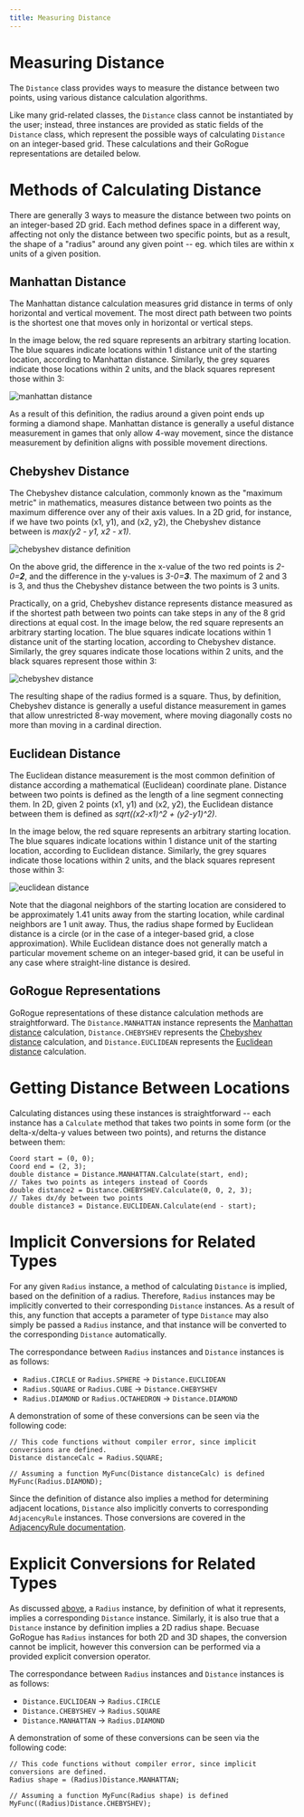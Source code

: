 ```yaml
---
title: Measuring Distance
---
```


# Measuring Distance
The `Distance` class provides ways to measure the distance between two points, using various distance calculation algorithms.

Like many grid-related classes, the `Distance` class cannot be instantiated by the user; instead, three instances are provided as static fields of the `Distance` class, which represent the possible ways of calculating `Distance` on an integer-based grid.  These calculations and their GoRogue representations are detailed below.

# Methods of Calculating Distance
There are generally 3 ways to measure the distance between two points on an integer-based 2D grid. Each method defines space in a different way, affecting not only the distance between two specific points, but as a result, the shape of a "radius" around any given point -- eg. which tiles are within x units of a given position.

## Manhattan Distance
The Manhattan distance calculation measures grid distance in terms of only horizontal and vertical movement. The most direct path between two points is the shortest one that moves only in horizontal or vertical steps.

In the image below, the red square represents an arbitrary starting location. The blue squares indicate locations within 1 distance unit of the starting location, according to Manhattan distance. Similarly, the grey squares indicate those locations within 2 units, and the black squares represent those within 3:

![manhattan distance](~/images/measuring_distance/manhattan_distance.PNG)

As a result of this definition, the radius around a given point ends up forming a diamond shape. Manhattan distance is generally a useful distance measurement in games that only allow 4-way movement, since the distance measurement by definition aligns with possible movement directions.

## Chebyshev Distance
The Chebyshev distance calculation, commonly known as the "maximum metric" in mathematics, measures distance between two points as the maximum difference over any of their axis values. In a 2D grid, for instance, if we have two points (x1, y1), and (x2, y2), the Chebyshev distance between is _max(y2 - y1, x2 - x1)_.

![chebyshev distance definition](~/images/measuring_distance/chebyshev_distance_def.PNG)

On the above grid, the difference in the x-value of the two red points is _2-0=**2**_, and the difference in the y-values is _3-0=**3**_. The maximum of 2 and 3 is 3, and thus the Chebyshev distance between the two points is 3 units.

Practically, on a grid, Chebyshev distance represents distance measured as if the shortest path between two points can take steps in any of the 8 grid directions at equal cost. In the image below, the red square represents an arbitrary starting location. The blue squares indicate locations within 1 distance unit of the starting location, according to Chebyshev distance. Similarly, the grey squares indicate those locations within 2 units, and the black squares represent those within 3:

![chebyshev distance](~/images/measuring_distance/chebyshev_distance.PNG)

The resulting shape of the radius formed is a square. Thus, by definition, Chebyshev distance is generally a useful distance measurement in games that allow unrestricted 8-way movement, where moving diagonally costs no more than moving in a cardinal direction.

## Euclidean Distance
The Euclidean distance measurement is the most common definition of distance according a mathematical (Euclidean) coordinate plane. Distance between two points is defined as the length of a line segment connecting them. In 2D, given 2 points (x1, y1) and (x2, y2), the Euclidean distance between them is defined as _sqrt((x2-x1)^2 + (y2-y1)^2)_.

In the image below, the red square represents an arbitrary starting location. The blue squares indicate locations within 1 distance unit of the starting location, according to Euclidean distance. Similarly, the grey squares indicate those locations within 2 units, and the black squares represent those within 3:

![euclidean distance](~/images/measuring_distance/euclidean_distance.PNG)

Note that the diagonal neighbors of the starting location are considered to be approximately 1.41 units away from the starting location, while cardinal neighbors are 1 unit away. Thus, the radius shape formed by Euclidean distance is a circle (or in the case of a integer-based grid, a close approximation). While Euclidean distance does not generally match a particular movement scheme on an integer-based grid, it can be useful in any case where straight-line distance is desired.

## GoRogue Representations
GoRogue representations of these distance calculation methods are straightforward. The `Distance.MANHATTAN` instance represents the [Manhattan distance](#manhattan-distance) calculation, `Distance.CHEBYSHEV` represents the [Chebyshev distance](#chebyshev-distance) calculation, and `Distance.EUCLIDEAN` represents the [Euclidean distance](#euclidean-distance) calculation.

# Getting Distance Between Locations
Calculating distances using these instances is straightforward -- each instance has a `Calculate` method that takes two points in some form (or the delta-x/delta-y values between two points), and returns the distance between them:

```CSharp
Coord start = (0, 0);
Coord end = (2, 3);
double distance = Distance.MANHATTAN.Calculate(start, end);
// Takes two points as integers instead of Coords
double distance2 = Distance.CHEBYSHEV.Calculate(0, 0, 2, 3);
// Takes dx/dy between two points
double distance3 = Distance.EUCLIDEAN.Calculate(end - start);
```

# Implicit Conversions for Related Types
For any given `Radius` instance, a method of calculating `Distance` is implied, based on the definition of a radius.  Therefore, `Radius` instances may be implicitly converted to their corresponding `Distance` instances.  As a result of this, any function that accepts a parameter of type `Distance` may also simply be passed a `Radius` instance, and that instance will be converted to the corresponding `Distance` automatically.

The correspondance between `Radius` instances and `Distance` instances is as follows:
- `Radius.CIRCLE` or `Radius.SPHERE` -> `Distance.EUCLIDEAN`
- `Radius.SQUARE` or `Radius.CUBE` -> `Distance.CHEBYSHEV`
- `Radius.DIAMOND` or `Radius.OCTAHEDRON` -> `Distance.DIAMOND`

A demonstration of some of these conversions can be seen via the following code:

```CSharp
// This code functions without compiler error, since implicit conversions are defined.
Distance distanceCalc = Radius.SQUARE;

// Assuming a function MyFunc(Distance distanceCalc) is defined
MyFunc(Radius.DIAMOND);
```

Since the definition of distance also implies a method for determining adjacent locations, `Distance` also implicitly converts to corresponding `AdjacencyRule` instances.  Those conversions are covered in the [AdjacencyRule documentation](~/articles/grid_components/adjacency-and-neighbors.md#implicit-conversion-for-related-types).

# Explicit Conversions for Related Types
As discussed [above](#implicit-conversions-for-related-types), a `Radius` instance, by definition of what it represents, implies a corresponding `Distance` instance.  Similarly, it is also true that a `Distance` instance by definition implies a 2D radius shape.  Becuase GoRogue has `Radius` instances for both 2D and 3D shapes, the conversion cannot be implicit, however this conversion can be performed via a provided explicit conversion operator.

The correspondance between `Radius` instances and `Distance` instances is as follows:
- `Distance.EUCLIDEAN` -> `Radius.CIRCLE`
- `Distance.CHEBYSHEV` -> `Radius.SQUARE`
- `Distance.MANHATTAN` -> `Radius.DIAMOND`

A demonstration of some of these conversions can be seen via the following code:

```CSharp
// This code functions without compiler error, since implicit conversions are defined.
Radius shape = (Radius)Distance.MANHATTAN;

// Assuming a function MyFunc(Radius shape) is defined
MyFunc((Radius)Distance.CHEBYSHEV);
```